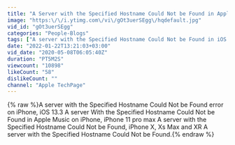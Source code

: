 ```yaml
---
title: "A Server with the Specified Hostname Could Not be Found in Apple Music on iPhone & iPad in iOS 13.4"
image: "https:\/\/i.ytimg.com\/vi\/gOt3uerSEgg\/hqdefault.jpg"
vid_id: "gOt3uerSEgg"
categories: "People-Blogs"
tags: ["A server with the Specified Hostname Could Not be Found in iOS 13","A Server with the Specified Hostname Could Not be Found iTunes","Cannot play songs in Apple Music in iOS 13"]
date: "2022-01-22T13:21:03+03:00"
vid_date: "2020-05-08T06:05:40Z"
duration: "PT5M2S"
viewcount: "10898"
likeCount: "58"
dislikeCount: ""
channel: "Apple TechPage"
---
```

{% raw %}A server with the Specified Hostname Could Not be Found error on iPhone, iOS 13.3 A server With the Specified Hostname Could Not be Found in Apple Music on iPhone, iPhone 11 pro max A server with the Specified Hostname Could Not be Found, iPhone X, Xs Max and XR A server with the Specified Hostname Could Not be Found.{% endraw %}
